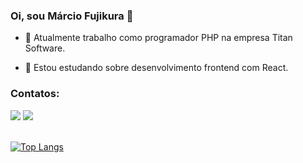 ### Oi, sou Márcio Fujikura 👋

- 🔭 Atualmente trabalho como programador PHP na empresa Titan Software.

- 🌱 Estou estudando sobre desenvolvimento frontend com React.


### Contatos:

<div>
<a href = "mailto:marciofujikura@gmail.com"><img src="https://img.shields.io/badge/Gmail-D14836?style=for-the-badge&logo=gmail&logoColor=white" target="_blank"></a>
<a href="https://www.linkedin.com/in/marcio-fujikura" target="_blank"><img src="https://img.shields.io/badge/-LinkedIn-%230077B5?style=for-the-badge&logo=linkedin&logoColor=white" target="_blank"></a>   
</div><BR/>

[![Top Langs](https://github-readme-stats.vercel.app/api/top-langs/?username=Fujikura&theme=midnight-purple&layout=compact&custom_title=Linguagens%20mais%20usadas)](https://github.com/Fujikura/github-readme-stats)
<!--
**Fujikura/Fujikura** is a ✨ _special_ ✨ repository because its `README.md` (this file) appears on your GitHub profile.

Here are some ideas to get you started:

- 🔭 I’m currently working on ...
- 🌱 I’m currently learning ...
- 👯 I’m looking to collaborate on ...
- 🤔 I’m looking for help with ...
- 💬 Ask me about ...
- 📫 How to reach me: ...
- 😄 Pronouns: ...
- ⚡ Fun fact: ...
-->
